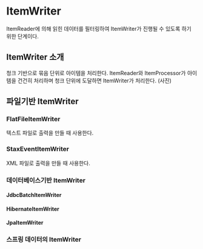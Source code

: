 
# ItemWriter

ItemReader에 의해 읽힌 데이터를 필터링하여 ItemWriter가 진행될 수 있도록 하기 위한 단계이다.

## ItemWriter 소개

청크 기반으로 묶음 단위로 아이템을 처리한다. 
ItemReader와 ItemProcessor가 아이템을 건건히 처리하며 청크 단위에 도달하면 ItemWriter가 처리한다.
(사진)

## 파일기반 ItemWriter

### FlatFileItemWriter
텍스트 파일로 출력을 만들 때 사용한다.

### StaxEventItemWriter
XML 파일로 출력을 만들 때 사용한다.

### 데이터베이스기반 ItemWriter

#### JdbcBatchItemWriter

#### HibernateItemWriter

#### JpaItemWriter

### 스프링 데이터의 ItemWriter

